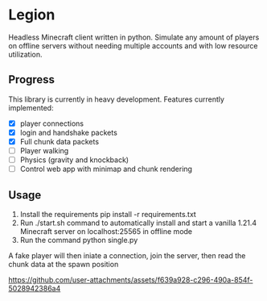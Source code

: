# Legion
Headless Minecraft client written in python. Simulate any amount of players on offline servers without needing multiple accounts and with low resource utilization.

## Progress
This library is currently in heavy development. Features currently implemented:
- [x] player connections
- [x] login and handshake packets
- [x] Full chunk data packets
- [ ] Player walking
- [ ] Physics (gravity and knockback)
- [ ] Control web app with minimap and chunk rendering

## Usage
1. Install the requirements pip install -r requirements.txt
2. Run ./start.sh command to automatically install and start a vanilla 1.21.4 Minecraft server on localhost:25565 in offline mode
3. Run the command python single.py

A fake player will then iniate a connection, join the server, then read the chunk data at the spawn position 

https://github.com/user-attachments/assets/f639a928-c296-490a-854f-5028942386a4

